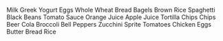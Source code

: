 Milk
Greek Yogurt
Eggs
Whole Wheat Bread
Bagels
Brown Rice
Spaghetti
Black Beans
Tomato Sauce
Orange Juice
Apple Juice
Tortilla Chips
Chips
Beer
Cola
Broccoli
Bell Peppers
Zucchini
Sprite
Tomatoes
Chicken
Eggs
Butter
Bread
Rice

